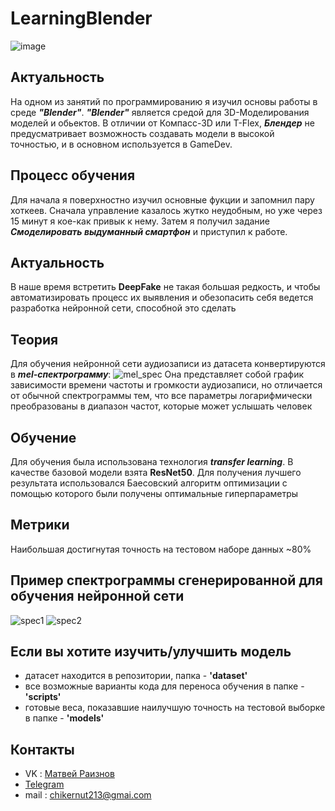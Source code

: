 # LearningBlender
![image](https://github.com/spectrummmm/LearningBlender/assets/133951457/f5f8a0a2-eea6-4fc6-84f9-865245228f02)
## Актуальность
На одном из занятий по программированию я изучил основы работы в среде  ***"Blender"***. ***"Blender"*** является средой для 3D-Моделирования моделей и обьектов. В отличии от Компасс-3D или T-Flex, ***Блендер*** не предусматривает возможность создавать модели в высокой точностью, и в основном используется в GameDev.
## Процесс обучения
Для начала я поверхностно изучил основные фукции и запомнил пару хоткеев. Сначала управление казалось жутко неудобным, но уже через 15 минут я кое-как привык к нему. Затем я получил задание ***Смоделировать выдуманный смартфон***  и приступил к работе.
## Актуальность
В наше время встретить **DeepFake** не такая большая редкость, и чтобы автоматизировать процесс их выявления и обезопасить себя ведется разработка нейронной сети, способной это сделать
## Теория
Для обучения нейронной сети аудиозаписи из датасета конвертируются в ***mel-спектрограмму***:
![mel_spec](https://miro.medium.com/max/1400/1*zX-rizZKXXg7Ju-entot9g.png)
Она представляет собой график зависимости времени частоты и громкости аудиозаписи, но отличается от обычной спектрограммы тем, что все параметры логарифмически преобразованы в диапазон частот, которые может услышать человек
## Обучение
Для обучения была использована технология ***transfer learning***. В качестве базовой модели взята **ResNet50**. Для получения лучшего результата использовался Баесовский алгоритм оптимизации с помощью которого были получены оптимальные гиперпараметры
## Метрики
Наибольшая достигнутая точность на тестовом наборе данных ~80%
## Пример спектрограммы сгенерированной для обучения нейронной сети
![spec1](https://sun9-74.userapi.com/impf/qu6fFigr2Kbvun37TfyrNtXqAX1DCn-EffSfKw/OoS7F52nAY0.jpg?size=224x224&quality=95&sign=e42c2d19ebb3c33a30ac820d7e7de243&type=album)
![spec2](https://sun9-85.userapi.com/impf/tX5u8i1j-8K_MPBmmOPJN9pA3ts8bN852xTBLA/8sx7r5IMoaA.jpg?size=350x350&quality=95&sign=04a3a17c0226e3a5d87b434b40dac8ee&type=album)
## Если вы хотите изучить/улучшить модель
- датасет находится в репозитории, папка - **'dataset'**
- все возможные варианты кода для переноса обучения в папке - **'scripts'**
- готовые веса, показавшие наилучшую точность на тестовой выборке в папке - **'models'**
## Контакты
- VK : [Матвей Раизнов](https://vk.com/maveyuma)
- [Telegram](https://t.me/barulitka)
- mail : chikernut213@gmai.com
